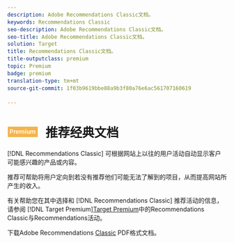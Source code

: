 ```yaml
---
description: Adobe Recommendations Classic文档。
keywords: Recommendations Classic
seo-description: Adobe Recommendations Classic文档。
seo-title: Adobe Recommendations Classic文档。
solution: Target
title: Recommendations Classic文档。
title-outputclass: premium
topic: Premium
badge: premium
translation-type: tm+mt
source-git-commit: 1f03b9619bbe88a9b3f80a76e6ac561707160619

---
```



# ![高级](/help/assets/premium.png) 推荐经典文档

[!DNL Recommendations Classic] 可根据网站上以往的用户活动自动显示客户可能感兴趣的产品或内容。

推荐可帮助将用户定向到若没有推荐他们可能无法了解到的项目，从而提高网站所产生的收入。

有关帮助您在其中选择和 [!DNL Recommendations Classic] 推荐活动的信息，请参阅 [!DNL Target Premium][Target Premium](/help/c-recommendations/c-recommendations-faq/recommendations-classic-versus-recommendations-activities-target-premium.md)中的Recommendations Classic与Recommendations活动。

下载Adobe Recommendations [Classic](/help/assets/adobe-recommendations-classic.pdf) PDF格式文档。